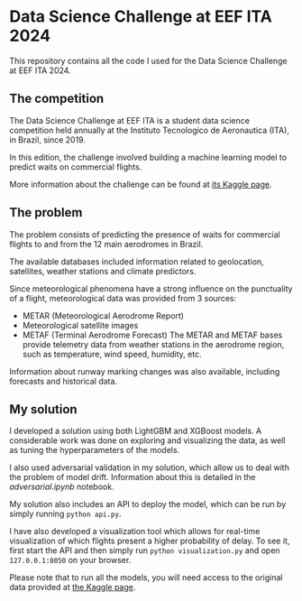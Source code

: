 # Data Science Challenge at EEF ITA 2024

This repository contains all the code I used for the Data Science Challenge at EEF ITA 2024.

## The competition

The Data Science Challenge at EEF ITA is a student data science competition held annually at the Instituto Tecnologico de Aeronautica (ITA), in Brazil, since 2019.

In this edition, the challenge involved building a machine learning model to predict waits on commercial flights.

More information about the challenge can be found at [its Kaggle page](https://www.kaggle.com/competitions/data-science-challenge-at-eef-2024/overview).

## The problem

The problem consists of predicting the presence of waits for commercial flights to and from the 12 main aerodromes in Brazil.

The available databases included information related to geolocation, satellites, weather stations and climate predictors.

Since meteorological phenomena have a strong influence on the punctuality of a flight, meteorological data was provided from 3 sources:

- METAR (Meteorological Aerodrome Report)
- Meteorological satellite images
- METAF (Terminal Aerodrome Forecast)
The METAR and METAF bases provide telemetry data from weather stations in the aerodrome region, such as temperature, wind speed, humidity, etc.

Information about runway marking changes was also available, including forecasts and historical data.

## My solution

I developed a solution using both LightGBM and XGBoost models. A considerable work was done on exploring and visualizing the data, as well as tuning the hyperparameters of the models.

I also used adversarial validation in my solution, which allow us to deal with the problem of model drift. Information about this is detailed in the *adversarial.ipynb* notebook.

My solution also includes an API to deploy the model, which can be run by simply running `python api.py`.

I have also developed a visualization tool which allows for real-time visualization of which flights present a higher probability of delay. To see it, first start the API and then simply run `python visualization.py` and open `127.0.0.1:8050` on your browser.

Please note that to run all the models, you will need access to the original data provided at [the Kaggle page](https://www.kaggle.com/competitions/data-science-challenge-at-eef-2024/overview).